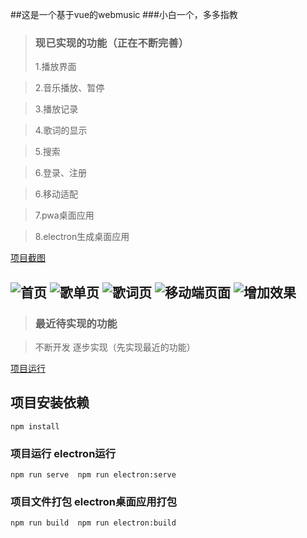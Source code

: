 ﻿##这是一个基于vue的webmusic
###小白一个，多多指教

> ### 现已实现的功能（正在不断完善）
> 1.播放界面

> 2.音乐播放、暂停

> 3.播放记录

> 4.歌词的显示

> 5.搜索 

> 6.登录、注册

> 6.移动适配

> 7.pwa桌面应用

> 8.electron生成桌面应用

[项目截图]()

![首页](https://i.loli.net/2019/06/09/5cfcb2eff41b890231.png)
![歌单页](https://i.loli.net/2019/06/09/5cfcb36c2604f27326.png)
![歌词页](https://i.loli.net/2019/06/09/5cfcb2eff41b890231.png)
![移动端页面](https://i.loli.net/2019/06/17/5d072e81a2ddb48287.png)
![增加效果](https://img.umcoder.com/imgs/2019/09/52b8ab86dc325acc.png)
---


> ### 最近待实现的功能

>不断开发 逐步实现（先实现最近的功能）



[项目运行](http://localhost:8080)

## 项目安装依赖
```
npm install
```

### 项目运行 electron运行
```
npm run serve  npm run electron:serve
```

### 项目文件打包 electron桌面应用打包
```
npm run build  npm run electron:build


